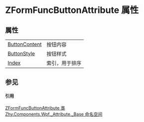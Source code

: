 # ZFormFuncButtonAttribute 属性




## 属性
<table>
<tr>
<td><a href="P_Zhy_Components_Wpf__Attribute__Base_ZFormFuncButtonAttribute_ButtonContent">ButtonContent</a></td>
<td>按钮内容</td></tr>
<tr>
<td><a href="P_Zhy_Components_Wpf__Attribute__Base_ZFormFuncButtonAttribute_ButtonStyle">ButtonStyle</a></td>
<td>按钮样式</td></tr>
<tr>
<td><a href="P_Zhy_Components_Wpf__Attribute__Base_ZFormFuncButtonAttribute_Index">Index</a></td>
<td>索引，用于排序</td></tr>
</table>

## 参见


#### 引用
<a href="T_Zhy_Components_Wpf__Attribute__Base_ZFormFuncButtonAttribute">ZFormFuncButtonAttribute 类</a>  
<a href="N_Zhy_Components_Wpf__Attribute__Base">Zhy.Components.Wpf._Attribute._Base 命名空间</a>  
